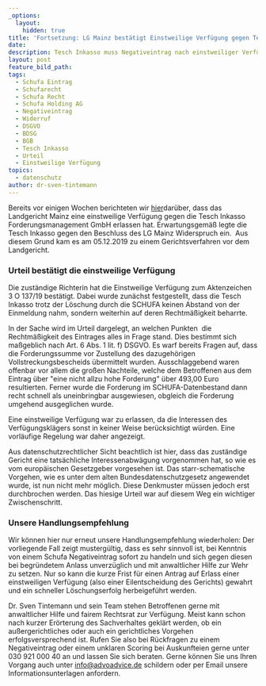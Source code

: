 ```yaml
---
_options:
  layout:
    hidden: true
title: 'Fortsetzung: LG Mainz bestätigt Einstweilige Verfügung gegen Tesch Inkasso'
date:
description: Tesch Inkasso muss Negativeintrag nach einstweiliger Verfügung widerrufen
layout: post
feature_bild_path:
tags:
  - Schufa Eintrag
  - Schufarecht
  - Schufa Recht
  - Schufa Holding AG
  - Negativeintrag
  - Widerruf
  - DSGVO
  - BDSG
  - BGB
  - Tesch Inkasso
  - Urteil
  - Einstweilige Verfügung
topics:
  - datenschutz
author: dr-sven-tintemann
---
```


Bereits vor einigen Wochen berichteten wir [hier](https://advoadvice.de/blog/lg-mainz-erl%C3%A4sst-einstweilige-verf%C3%BCgung-gegen-tesch-inkasso/)dar&uuml;ber, dass das Landgericht Mainz eine einstweilige Verf&uuml;gung gegen die Tesch Inkasso Forderungsmanagement GmbH erlassen hat. Erwartungsgem&auml;&szlig; legte die Tesch Inkasso gegen den Beschluss des LG Mainz Widerspruch ein. &nbsp;Aus diesem Grund kam es am 05.12.2019 zu einem Gerichtsverfahren vor dem Landgericht.

### Urteil best&auml;tigt die einstweilige Verf&uuml;gung

Die zust&auml;ndige Richterin hat die Einstweilige Verf&uuml;gung zum Aktenzeichen 3 O 137/19 best&auml;tigt. Dabei wurde zun&auml;chst festgestellt, dass die Tesch Inkasso trotz der Löschung durch die SCHUFA keinen Abstand von der Einmeldung nahm, sondern weiterhin auf deren Rechtm&auml;&szlig;igkeit beharrte.

In der Sache wird im Urteil dargelegt, an welchen Punkten&nbsp; die Rechtm&auml;&szlig;igkeit des Eintrages alles in Frage stand. Dies bestimmt sich ma&szlig;geblich nach Art. 6 Abs. 1 lit. f) DSGVO. Es warf bereits Fragen auf, dass die Forderungssumme vor Zustellung des dazugehörigen Vollstreckungsbescheids &uuml;bermittelt wurden. Ausschlaggebend waren offenbar vor allem die gro&szlig;en Nachteile, welche dem Betroffenen aus dem Eintrag &uuml;ber "eine nicht allzu hohe Forderung" &uuml;ber 493,00 Euro resultierten. Ferner wurde die Forderung im SCHUFA-Datenbestand dann recht schnell als uneinbringbar ausgewiesen, obgleich die Forderung umgehend ausgeglichen wurde.

Eine einstweilige Verf&uuml;gung war zu erlassen, da die Interessen des Verf&uuml;gungskl&auml;gers sonst in keiner Weise ber&uuml;cksichtigt w&uuml;rden. Eine vorl&auml;ufige Regelung war daher angezeigt.

Aus datenschutzrechtlicher Sicht beachtlich ist hier, dass das zust&auml;ndige Gericht eine tats&auml;chliche Interessenabw&auml;gung vorgenommen hat, so wie es vom europ&auml;ischen Gesetzgeber vorgesehen ist. Das starr-schematische Vorgehen, wie es unter dem alten Bundesdatenschutzgesetz angewendet wurde, ist nun nicht mehr möglich. Diese Denkmuster m&uuml;ssen jedoch erst durchbrochen werden. Das hiesige Urteil war auf diesem Weg ein wichtiger Zwischenschritt.&nbsp;

### Unsere Handlungsempfehlung

Wir können hier nur erneut unsere Handlungsempfehlung wiederholen: Der vorliegende Fall zeigt musterg&uuml;ltig, dass es sehr sinnvoll ist, bei Kenntnis von einem Schufa Negativeintrag sofort zu handeln und sich gegen diesen bei begr&uuml;ndetem Anlass unverz&uuml;glich und mit anwaltlicher Hilfe zur Wehr zu setzen. Nur so kann die kurze Frist f&uuml;r einen Antrag auf Erlass einer einstweiligen Verf&uuml;gung (also einer Eilentscheidung des Gerichts) gewahrt und ein schneller Löschungserfolg herbeigef&uuml;hrt werden.&nbsp;

Dr. Sven Tintemann und sein Team stehen Betroffenen gerne mit anwaltlicher Hilfe und fairem Rechtsrat zur Verf&uuml;gung. Meist kann schon nach kurzer Erörterung des Sachverhaltes gekl&auml;rt werden, ob ein au&szlig;ergerichtliches oder auch ein gerichtliches Vorgehen erfolgsversprechend ist. Rufen Sie also bei R&uuml;ckfragen zu einem Negativeintrag oder einem unklaren Scoring bei Auskunfteien gerne unter 030 921 000 40 an und lassen Sie sich beraten. Gerne können Sie uns Ihren Vorgang auch unter info@advoadvice.de schildern oder per Email unsere Informationsunterlagen anfordern.&nbsp;